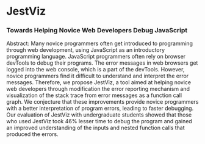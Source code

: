 
# JestViz
### Towards Helping Novice Web Developers Debug JavaScript

Abstract: Many novice programmers often get introduced to programming through web development, using JavaScript as an introductory programming language. JavaScript programmers often rely on browser devTools to debug their programs. The error messages in web browsers get logged into the web console, which is a part of the devTools. However, novice programmers find it difficult to understand and interpret the error messages. Therefore, we propose JestViz, a tool aimed at helping novice web developers through modification the error reporting mechanism and visualization of the stack trace from error messages as a function call graph. We conjecture that these improvements provide novice programmers with a better interpretation of program errors, leading to faster debugging. Our evaluation of JestViz with undergraduate students showed that those who used JestViz took 46% lesser time to debug the program and gained an improved understanding of the inputs and nested function calls that produced the errors. 
